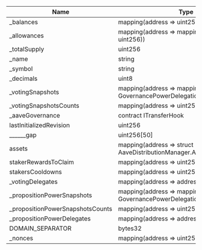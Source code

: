 | Name                             | Type                                                                                   | Slot | Offset | Bytes | Contract                                              |
|----------------------------------|----------------------------------------------------------------------------------------|------|--------|-------|-------------------------------------------------------|
| _balances                        | mapping(address => uint256)                                                            | 0    | 0      | 32    | src/contracts/StakedTokenV2Rev4.sol:StakedTokenV2Rev4 |
| _allowances                      | mapping(address => mapping(address => uint256))                                        | 1    | 0      | 32    | src/contracts/StakedTokenV2Rev4.sol:StakedTokenV2Rev4 |
| _totalSupply                     | uint256                                                                                | 2    | 0      | 32    | src/contracts/StakedTokenV2Rev4.sol:StakedTokenV2Rev4 |
| _name                            | string                                                                                 | 3    | 0      | 32    | src/contracts/StakedTokenV2Rev4.sol:StakedTokenV2Rev4 |
| _symbol                          | string                                                                                 | 4    | 0      | 32    | src/contracts/StakedTokenV2Rev4.sol:StakedTokenV2Rev4 |
| _decimals                        | uint8                                                                                  | 5    | 0      | 1     | src/contracts/StakedTokenV2Rev4.sol:StakedTokenV2Rev4 |
| _votingSnapshots                 | mapping(address => mapping(uint256 => struct GovernancePowerDelegationERC20.Snapshot)) | 6    | 0      | 32    | src/contracts/StakedTokenV2Rev4.sol:StakedTokenV2Rev4 |
| _votingSnapshotsCounts           | mapping(address => uint256)                                                            | 7    | 0      | 32    | src/contracts/StakedTokenV2Rev4.sol:StakedTokenV2Rev4 |
| _aaveGovernance                  | contract ITransferHook                                                                 | 8    | 0      | 20    | src/contracts/StakedTokenV2Rev4.sol:StakedTokenV2Rev4 |
| lastInitializedRevision          | uint256                                                                                | 9    | 0      | 32    | src/contracts/StakedTokenV2Rev4.sol:StakedTokenV2Rev4 |
| ______gap                        | uint256[50]                                                                            | 10   | 0      | 1600  | src/contracts/StakedTokenV2Rev4.sol:StakedTokenV2Rev4 |
| assets                           | mapping(address => struct AaveDistributionManager.AssetData)                           | 60   | 0      | 32    | src/contracts/StakedTokenV2Rev4.sol:StakedTokenV2Rev4 |
| stakerRewardsToClaim             | mapping(address => uint256)                                                            | 61   | 0      | 32    | src/contracts/StakedTokenV2Rev4.sol:StakedTokenV2Rev4 |
| stakersCooldowns                 | mapping(address => uint256)                                                            | 62   | 0      | 32    | src/contracts/StakedTokenV2Rev4.sol:StakedTokenV2Rev4 |
| _votingDelegates                 | mapping(address => address)                                                            | 63   | 0      | 32    | src/contracts/StakedTokenV2Rev4.sol:StakedTokenV2Rev4 |
| _propositionPowerSnapshots       | mapping(address => mapping(uint256 => struct GovernancePowerDelegationERC20.Snapshot)) | 64   | 0      | 32    | src/contracts/StakedTokenV2Rev4.sol:StakedTokenV2Rev4 |
| _propositionPowerSnapshotsCounts | mapping(address => uint256)                                                            | 65   | 0      | 32    | src/contracts/StakedTokenV2Rev4.sol:StakedTokenV2Rev4 |
| _propositionPowerDelegates       | mapping(address => address)                                                            | 66   | 0      | 32    | src/contracts/StakedTokenV2Rev4.sol:StakedTokenV2Rev4 |
| DOMAIN_SEPARATOR                 | bytes32                                                                                | 67   | 0      | 32    | src/contracts/StakedTokenV2Rev4.sol:StakedTokenV2Rev4 |
| _nonces                          | mapping(address => uint256)                                                            | 68   | 0      | 32    | src/contracts/StakedTokenV2Rev4.sol:StakedTokenV2Rev4 |

